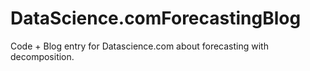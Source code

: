 # DataScience.comForecastingBlog
Code + Blog entry for Datascience.com about forecasting with decomposition.  
